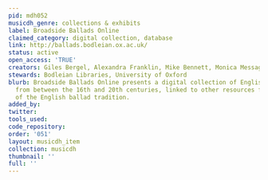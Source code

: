 ```yaml
---
pid: mdh052
musicdh_genre: collections & exhibits
label: Broadside Ballads Online
claimed_category: digital collection, database
link: http://ballads.bodleian.ox.ac.uk/
status: active
open_access: 'TRUE'
creators: Giles Bergel, Alexandra Franklin, Mike Bennett, Monica Messaggi Kaya
stewards: Bodleian Libraries, University of Oxford
blurb: Broadside Ballads Online presents a digital collection of English printed ballad-sheets
  from between the 16th and 20th centuries, linked to other resources for the study
  of the English ballad tradition.
added_by: 
twitter: 
tools_used: 
code_repository: 
order: '051'
layout: musicdh_item
collection: musicdh
thumbnail: ''
full: ''
---
```

